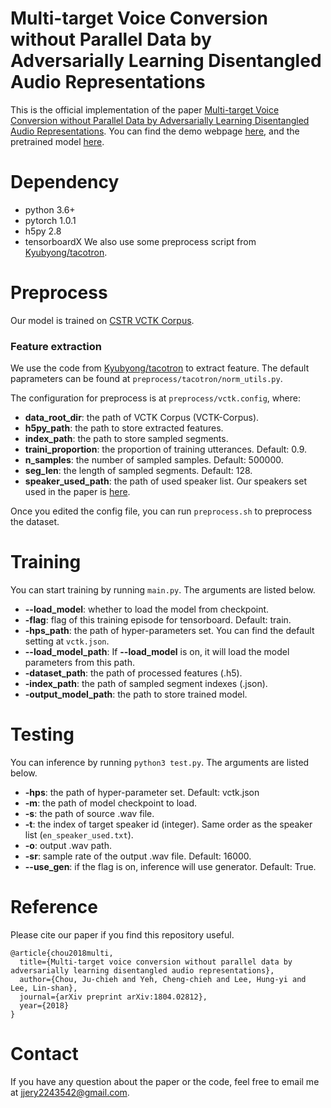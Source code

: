 # Multi-target Voice Conversion without Parallel Data by Adversarially Learning Disentangled Audio Representations
This is the official implementation of the paper [Multi-target Voice Conversion without Parallel Data by Adversarially Learning Disentangled Audio Representations](https://arxiv.org/abs/1804.02812).
You can find the demo webpage [here](https://jjery2243542.github.io/voice_conversion_demo/), and the pretrained model [here](http://speech.ee.ntu.edu.tw/~jjery2243542/resource/model/is18/model.pkl).

# Dependency
- python 3.6+
- pytorch 1.0.1
- h5py 2.8
- tensorboardX
We also use some preprocess script from [Kyubyong/tacotron](https://github.com/Kyubyong/tacotron).

# Preprocess
Our model is trained on [CSTR VCTK Corpus](https://homepages.inf.ed.ac.uk/jyamagis/page3/page58/page58.html).

### Feature extraction
We use the code from [Kyubyong/tacotron](https://github.com/Kyubyong/tacotron) to extract feature. The default paprameters can be found at ```preprocess/tacotron/norm_utils.py```.

The configuration for preprocess is at ```preprocess/vctk.config```, where: 
- **data_root_dir**: the path of VCTK Corpus (VCTK-Corpus).
- **h5py_path**: the path to store extracted features.
- **index_path**: the path to store sampled segments.
- **traini_proportion**: the proportion of training utterances. Default: 0.9.
- **n_samples**: the number of sampled samples. Default: 500000.
- **seg_len**: the length of sampled segments. Default: 128.
- **speaker_used_path**: the path of used speaker list. Our speakers set used in the paper is [here](http://speech.ee.ntu.edu.tw/~jjery2243542/resource/model/is18/en_speaker_used.txt).

Once you edited the config file, you can run ```preprocess.sh``` to preprocess the dataset.

# Training
You can start training by running ```main.py```. The arguments are listed below.
- **--load_model**: whether to load the model from checkpoint.
- **-flag**: flag of this training episode for tensorboard. Default: train.
- **-hps_path**: the path of hyper-parameters set. You can find the default setting at ```vctk.json```.
- **--load_model_path**: If **--load_model** is on, it will load the model parameters from this path.
- **-dataset_path**: the path of processed features (.h5).
- **-index_path**: the path of sampled segment indexes (.json).
- **-output_model_path**: the path to store trained model. 

# Testing
You can inference by running ```python3 test.py```. The arguments are listed below.
- **-hps**: the path of hyper-parameter set. Default: vctk.json
- **-m**: the path of model checkpoint to load.
- **-s**: the path of source .wav file.
- **-t**: the index of target speaker id (integer). Same order as the speaker list (```en_speaker_used.txt```).
- **-o**: output .wav path.
- **-sr**: sample rate of the output .wav file. Default: 16000.
- **--use_gen**: if the flag is on, inference will use generator. Default: True.

# Reference
Please cite our paper if you find this repository useful.
```
@article{chou2018multi,
  title={Multi-target voice conversion without parallel data by adversarially learning disentangled audio representations},
  author={Chou, Ju-chieh and Yeh, Cheng-chieh and Lee, Hung-yi and Lee, Lin-shan},
  journal={arXiv preprint arXiv:1804.02812},
  year={2018}
}
```

# Contact
If you have any question about the paper or the code, feel free to email me at [jjery2243542@gmail.com](jjery2243542@gmail.com).
